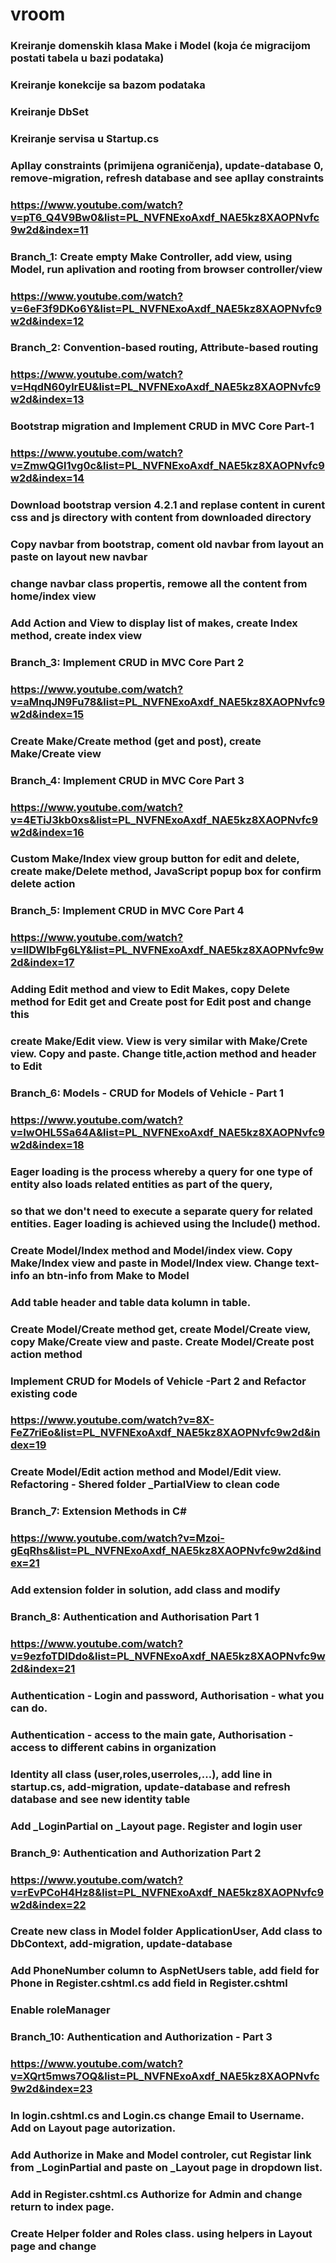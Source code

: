 # vroom
### Kreiranje domenskih klasa Make i Model (koja će migracijom postati tabela u bazi podataka)
### Kreiranje konekcije sa bazom podataka
### Kreiranje DbSet
### Kreiranje servisa u Startup.cs
### Apllay constraints (primijena ograničenja), update-database 0, remove-migration, refresh database and see apllay constraints
###     https://www.youtube.com/watch?v=pT6_Q4V9Bw0&list=PL_NVFNExoAxdf_NAE5kz8XAOPNvfc9w2d&index=11
### Branch_1: Create empty Make Controller, add view, using Model, run aplivation and rooting from browser controller/view
###     https://www.youtube.com/watch?v=6eF3f9DKo6Y&list=PL_NVFNExoAxdf_NAE5kz8XAOPNvfc9w2d&index=12
### Branch_2: Convention-based routing, Attribute-based routing
###     https://www.youtube.com/watch?v=HqdN60ylrEU&list=PL_NVFNExoAxdf_NAE5kz8XAOPNvfc9w2d&index=13
###     Bootstrap migration and Implement CRUD in MVC Core Part-1
###     https://www.youtube.com/watch?v=ZmwQGl1vg0c&list=PL_NVFNExoAxdf_NAE5kz8XAOPNvfc9w2d&index=14
###     Download bootstrap version 4.2.1 and replase content in curent css and js directory with content from downloaded directory
###     Copy navbar from bootstrap, coment old navbar from layout an paste on layout new navbar
###     change navbar class propertis, remowe all the content from home/index view
###     Add Action and View to display list of makes, create Index method, create index view
### Branch_3: Implement CRUD in MVC Core Part 2
###     https://www.youtube.com/watch?v=aMnqJN9Fu78&list=PL_NVFNExoAxdf_NAE5kz8XAOPNvfc9w2d&index=15
###     Create Make/Create method (get and post), create Make/Create view
### Branch_4: Implement CRUD in MVC Core Part 3
###     https://www.youtube.com/watch?v=4ETiJ3kb0xs&list=PL_NVFNExoAxdf_NAE5kz8XAOPNvfc9w2d&index=16
###     Custom Make/Index view group button for edit and delete, create make/Delete method, JavaScript popup box for confirm delete action
### Branch_5: Implement CRUD in MVC Core Part 4
###     https://www.youtube.com/watch?v=llDWIbFg6LY&list=PL_NVFNExoAxdf_NAE5kz8XAOPNvfc9w2d&index=17
###     Adding Edit method and view to Edit Makes, copy Delete method for Edit get and Create post for Edit post and change this
###     create Make/Edit view. View is very similar with Make/Crete view. Copy and paste. Change title,action method and header to Edit
### Branch_6: Models - CRUD for Models of Vehicle - Part 1
###     https://www.youtube.com/watch?v=IwOHL5Sa64A&list=PL_NVFNExoAxdf_NAE5kz8XAOPNvfc9w2d&index=18
###     Eager loading is the process whereby a query for one type of entity also loads related entities as part of the query, 
###     so that we don't need to execute a separate query for related entities. Eager loading is achieved using the Include() method.
###     Create Model/Index method and Model/index view. Copy Make/Index view and paste in Model/Index view. Change text-info an btn-info from Make to Model
###     Add table header and table data kolumn in table.
###     Create Model/Create method get, create Model/Create view, copy Make/Create view and paste. Create Model/Create post action method
###     Implement CRUD for Models of Vehicle -Part 2 and Refactor existing code
###     https://www.youtube.com/watch?v=8X-FeZ7riEo&list=PL_NVFNExoAxdf_NAE5kz8XAOPNvfc9w2d&index=19
###     Create Model/Edit action method and Model/Edit view.  Refactoring - Shered folder _PartialView  to clean code
### Branch_7: Extension Methods in C#
###     https://www.youtube.com/watch?v=Mzoi-gEqRhs&list=PL_NVFNExoAxdf_NAE5kz8XAOPNvfc9w2d&index=21
###     Add extension folder in solution, add class and modify
### Branch_8: Authentication and Authorisation Part 1
###     https://www.youtube.com/watch?v=9ezfoTDIDdo&list=PL_NVFNExoAxdf_NAE5kz8XAOPNvfc9w2d&index=21
###     Authentication - Login and password, Authorisation - what you can do.
###     Authentication - access to the main gate, Authorisation - access to different cabins in organization
###     Identity all class (user,roles,userroles,...), add line in startup.cs, add-migration, update-database and refresh database and see new identity table
###     Add _LoginPartial on _Layout page. Register and login user
### Branch_9: Authentication and Authorization Part 2
###     https://www.youtube.com/watch?v=rEvPCoH4Hz8&list=PL_NVFNExoAxdf_NAE5kz8XAOPNvfc9w2d&index=22
###     Create new class in Model folder ApplicationUser, Add class to DbContext, add-migration, update-database
###     Add PhoneNumber column to AspNetUsers table, add field for Phone in Register.cshtml.cs add field in Register.cshtml
###     Enable roleManager
### Branch_10: Authentication and Authorization - Part 3
###     https://www.youtube.com/watch?v=XQrt5mws7OQ&list=PL_NVFNExoAxdf_NAE5kz8XAOPNvfc9w2d&index=23
###     In login.cshtml.cs and Login.cs change Email to Username. Add on Layout page autorization.
###     Add Authorize in Make and Model controler, cut Registar link from _LoginPartial and paste on _Layout page in dropdown list.
###     Add in Register.cshtml.cs Authorize for Admin and change return to index page.
###     Create Helper folder and Roles class. using helpers in Layout page and change
